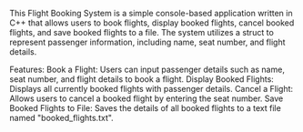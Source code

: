 This Flight Booking System is a simple console-based application written in C++ that allows 
users to book flights, display booked flights, cancel booked flights, and save booked flights 
to a file. The system utilizes a struct to represent passenger information, including name, 
seat number, and flight details.

Features:
Book a Flight: Users can input passenger details such as name, seat number, and flight details to book a flight.
Display Booked Flights: Displays all currently booked flights with passenger details.
Cancel a Flight: Allows users to cancel a booked flight by entering the seat number.
Save Booked Flights to File: Saves the details of all booked flights to a text file named "booked_flights.txt".

